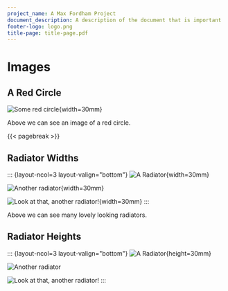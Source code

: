 ```yaml
---
project_name: A Max Fordham Project
document_description: A description of the document that is important
footer-logo: logo.png
title-page: title-page.pdf
---
```




# Images

## A Red Circle

![Some red circle](./media/red-dot.png){width=30mm}

Above we can see an image of a red circle.



{{< pagebreak >}}





## Radiator Widths

::: {layout-ncol=3 layout-valign="bottom"}
![A Radiator](./media/radiator.jpg){width=30mm}

![Another radiator](./media/radiator-2.jpg){width=30mm}

![Look at that, another radiator!](./media/radiator-3.jpg){width=30mm}
:::

Above we can see many lovely looking radiators.

## Radiator Heights

::: {layout-ncol=3 layout-valign="bottom"}
![A Radiator](./media/radiator.jpg){height=30mm}

![Another radiator](./media/radiator-2.jpg)

![Look at that, another radiator!](./media/radiator-3.jpg)
:::
